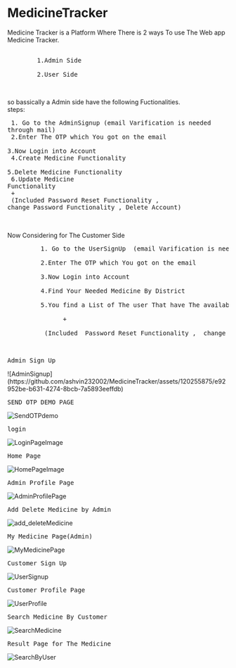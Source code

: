 # MedicineTracker
Medicine Tracker is a Platform Where There is 2 ways To use The Web app Medicine Tracker.<br/>
  <pre> 
        1.Admin Side<br/>
        2.User Side <br/>
   </pre>
so bassically a Admin side have the following Fuctionalities.<br/>
steps:<br/>
    <pre>
         1. Go to the AdminSignup  (email Varification is needed through mail) <br/>
         2.Enter The OTP which You got on the email<br/>
         3.Now Login into Account<br/>
         4.Create Medicine Functionality<br/>
         5.Delete Medicine Functionality<br/>
         6.Update Medicine Functionality<br/>
               +<br/>
          (Included  Password Reset Functionality ,  change Password Functionality , Delete Account)<br/>
   </pre>
                 
   <br>
   Now Considering for The Customer Side
   <pre>
         1. Go to the UserSignUp  (email Varification is needed through mail) <br/>
         2.Enter The OTP which You got on the email<br/>
         3.Now Login into Account<br/>
         4.Find Your Needed Medicine By District<br/>
         5.You find a List of The user That have The available Qunatity<br/>
               +<br/>
          (Included  Password Reset Functionality ,  change Password Functionality , Delete Account)<br/>
  </pre>
<pre>Admin Sign Up</pre>
![AdminSignup](https://github.com/ashvin232002/MedicineTracker/assets/120255875/e92952be-b631-4274-8bcb-7a5893eeffdb)<br/>

<pre>SEND OTP DEMO PAGE</pre>
![SendOTPdemo](https://github.com/ashvin232002/MedicineTracker/assets/120255875/fb773342-8451-4181-8739-03ff67b79b80)<br/>

<pre>login</pre>
![LoginPageImage](https://github.com/ashvin232002/MedicineTracker/assets/120255875/3370ee33-a5a1-4a26-aa40-20ee8e566b16)<br/>

<pre>Home Page</pre>
![HomePageImage](https://github.com/ashvin232002/MedicineTracker/assets/120255875/f28f264b-33e2-4ab3-b118-27fa3a593ead)<br/>

<pre>Admin Profile Page</pre>
![AdminProfilePage](https://github.com/ashvin232002/MedicineTracker/assets/120255875/9cf89e21-7633-415d-ad62-e9a7f7b91eba)<br/>

<pre>Add Delete Medicine by Admin</pre>
![add_deleteMedicine](https://github.com/ashvin232002/MedicineTracker/assets/120255875/515cab4a-d6c3-402b-9c62-b75b22013cb3)<br/>

<pre>My Medicine Page(Admin)</pre>
![MyMedicinePage ](https://github.com/ashvin232002/MedicineTracker/assets/120255875/6977ecc5-9e80-4482-81b2-52ae36558ef3)<br/>

<pre>Customer Sign Up</pre>
![UserSignup](https://github.com/ashvin232002/MedicineTracker/assets/120255875/ff49f144-25f8-4dac-9eaf-d2346b96a41a)<br/>

<pre>Customer Profile Page</pre>
![UserProfile](https://github.com/ashvin232002/MedicineTracker/assets/120255875/e93401b6-d732-4705-ab7b-d65d678e4a13)<br/>

<pre>Search Medicine By Customer</pre>
![SearchMedicine](https://github.com/ashvin232002/MedicineTracker/assets/120255875/87295c66-9842-409a-84fc-8213f4db15fb)<br/>

<pre>Result Page for The Medicine</pre>
![SearchByUser](https://github.com/ashvin232002/MedicineTracker/assets/120255875/71bee53e-dc82-496b-a34e-fd669114bb58)<br/>




